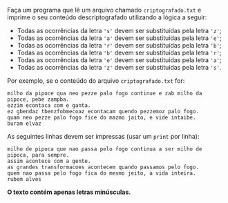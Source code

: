 Faça um programa que lê um arquivo chamado `criptografado.txt` e imprime o seu conteúdo descriptografado utilizando a lógica a seguir:

- Todas as ocorrências da letra `'s'` devem ser substituídas pela letra `'z'`;
- Todas as ocorrências da letra `'a'` devem ser substituídas pela letra `'e'`;
- Todas as ocorrências da letra `'r'` devem ser substituídas pela letra `'b'`;
- Todas as ocorrências da letra `'b'` devem ser substituídas pela letra `'r'`;
- Todas as ocorrências da letra `'e'` devem ser substituídas pela letra `'a'`;
- Todas as ocorrências da letra `'z'` devem ser substituídas pela letra `'s'`.

Por exemplo, se o conteúdo do arquivo `criptografado.txt` for:

```
milho da pipoce qua neo pezze palo fogo continue e zab milho da pipoce, pebe zampba.
ezzim econtaca com e ganta.
ez gbendaz tbenzfobmecoaz econtacam quendo pezzemoz palo fogo.
quam neo pezze palo fogo fice do mazmo jaito, e vide intaibe.
buram elvaz
```

As seguintes linhas devem ser impressas (usar um `print` por linha):

```
milho de pipoca que nao passa pelo fogo continua a ser milho de pipoca, para sempre.
assim acontece com a gente.
as grandes transformacoes acontecem quando passamos pelo fogo.
quem nao passa pelo fogo fica do mesmo jeito, a vida inteira.
rubem alves
```

**O texto contém apenas letras minúsculas.**